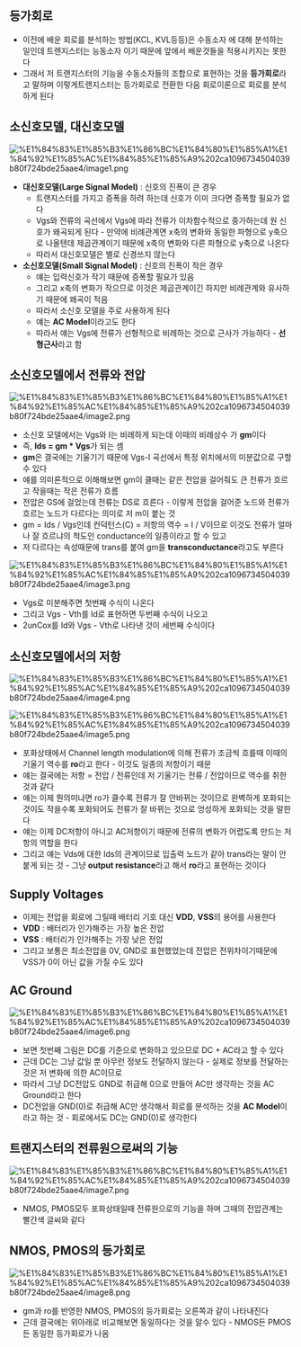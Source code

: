 ## 등가회로

- 이전에 배운 회로를 분석하는 방법(KCL, KVL등등)은 수동소자 에 대해 분석하는 일인데 트렌지스터는 능동소자 이기 때문에 앞에서 배운것들을 적용시키지는 못한다
- 그래서 저 트랜지스터의 기능을 수동소자들의 조합으로 표현하는 것을 **등가회로**라고 말하며 이렇게트랜지스터는 등가회로로 전환한 다음 회로이론으로 회로를 분석하게 된다

## 소신호모델, 대신호모델

![%E1%84%83%E1%85%B3%E1%86%BC%E1%84%80%E1%85%A1%E1%84%92%E1%85%AC%E1%84%85%E1%85%A9%202ca1096734504039b80f724bde25aae4/image1.png](microelectronics.spring.2021.cse.cnu.ac.kr/images/12_2ca1096734504039b80f724bde25aae4/image1.png)

- **대신호모델(Large Signal Model)** : 신호의 진폭이 큰 경우
    - 트랜지스터를 가지고 증폭을 하려 하는데 신호가 이미 크다면 증폭할 필요가 없다
    - Vgs와 전류의 곡선에서 Vgs에 따라 전류가 이차함수적으로 중가하는데 원 신호가 왜곡되게 된다 - 만약에 비례관계면 x축의 변화와 동일한 파형으로 y축으로 나올텐데 제곱관계이기 때문에 x축의 변화와 다른 파형으로 y축으로 나온다
    - 따라서 대신호모델은 별로 신경쓰지 않는다
- **소신호모델(Small Signal Model)** : 신호의 진폭이 작은 경우
    - 얘는 입력신호가 작기 때문에 증폭할 필요가 있음
    - 그리고 x축의 변화가 작으므로 이것은 제곱관계이긴 하지만 비례관계와 유사하기 때문에 왜곡이 적음
    - 따라서 소신호 모델을 주로 사용하게 된다
    - 얘는 **AC Model**이라고도 한다
    - 따라서 얘는 Vgs에 전류가 선형적으로 비례하는 것으로 근사가 가능하다 - **선형근사**라고 함

## 소신호모델에서 전류와 전압

![%E1%84%83%E1%85%B3%E1%86%BC%E1%84%80%E1%85%A1%E1%84%92%E1%85%AC%E1%84%85%E1%85%A9%202ca1096734504039b80f724bde25aae4/image2.png](microelectronics.spring.2021.cse.cnu.ac.kr/images/12_2ca1096734504039b80f724bde25aae4/image2.png)

- 소신호 모델에서는 Vgs와 I는 비례하게 되는데 이때의 비례상수 가 **gm**이다
- 즉, **Ids = gm * Vgs**가 되는 셈
- **gm**은 결국에는 기울기기 때문에 Vgs-I 곡선에서 특정 위치에서의 미분값으로 구할 수 있다
- 얘를 의미론적으로 이해해보면 gm이 클때는 같은 전압을 걸어줘도 큰 전류가 흐르고 작을때는 작은 전류가 흐름
- 전압은 GS에 걸었는데 전류는 DS로 흐른다 - 이렇게 전압을 걸어준 노드와 전류가 흐르는 노드가 다르다는 의미로 저 m이 붙는 것
- gm = Ids / Vgs인데 컨덕턴스(C) = 저항의 역수 = I / V이므로 이것도 전류가 얼마나 잘 흐르냐의 척도인 conductance의 일종이라고 할 수 있고
- 저 다르다는 속성때문에 trans를 붙여 gm을 **transconductance**라고도 부른다

![%E1%84%83%E1%85%B3%E1%86%BC%E1%84%80%E1%85%A1%E1%84%92%E1%85%AC%E1%84%85%E1%85%A9%202ca1096734504039b80f724bde25aae4/image3.png](microelectronics.spring.2021.cse.cnu.ac.kr/images/12_2ca1096734504039b80f724bde25aae4/image3.png)

- Vgs로 미분해주면 첫번째 수식이 나온다
- 그리고 Vgs - Vth를 Id로 표현하면 두번째 수식이 나오고
- 2unCox를 Id와 Vgs - Vth로 나타낸 것이 세번째 수식이다

## 소신호모델에서의 저항

![%E1%84%83%E1%85%B3%E1%86%BC%E1%84%80%E1%85%A1%E1%84%92%E1%85%AC%E1%84%85%E1%85%A9%202ca1096734504039b80f724bde25aae4/image4.png](microelectronics.spring.2021.cse.cnu.ac.kr/images/12_2ca1096734504039b80f724bde25aae4/image4.png)

![%E1%84%83%E1%85%B3%E1%86%BC%E1%84%80%E1%85%A1%E1%84%92%E1%85%AC%E1%84%85%E1%85%A9%202ca1096734504039b80f724bde25aae4/image5.png](microelectronics.spring.2021.cse.cnu.ac.kr/images/12_2ca1096734504039b80f724bde25aae4/image5.png)

- 포화상태에서 Channel length modulation에 의해 전류가 조금씩 흐를때 이때의 기울기 역수를 **ro**라고 한다 - 이것도 일종의 저항이기 때문
- 얘는 결국에는 저항 = 전압 / 전류인데 저 기울기는 전류 / 전압이므로 역수를 취한 것과 같다
- 얘는 이제 뭔의미냐면 ro가 클수록 전류가 잘 안바뀌는 것이므로 완벽하게 포화되는 것이도 작을수록 포화되어도 전류가 잘 바뀌는 것으로 엉성하게 포화되는 것을 말한다
- 얘는 이제 DC저항이 아니고 AC저항이기 때문에 전류의 변화가 어렵도록 만드는 저항의 역할을 한다
- 그리고 얘는 Vds에 대한 Ids의 관계이므로 입출력 노드가 같아 trans라는 말이 안붙게 되는 것 - 그냥 **output resistance**라고 해서 **ro**라고 표현하는 것이다

## Supply Voltages

- 이제는 전압을 회로에 그릴때 배터리 기호 대신 **VDD**, **VSS**의 용어를 사용한다
- **VDD** : 배터리가 인가해주는 가장 높은 전압
- **VSS** : 배터리가 인가해주는 가장 낮은 전압
- 그리고 보통은 최소전압을 0V, GND로 표현했었는데 전압은 전위차이기때문에 VSS가 0이 아닌 값을 가질 수도 있다

## AC Ground

![%E1%84%83%E1%85%B3%E1%86%BC%E1%84%80%E1%85%A1%E1%84%92%E1%85%AC%E1%84%85%E1%85%A9%202ca1096734504039b80f724bde25aae4/image6.png](microelectronics.spring.2021.cse.cnu.ac.kr/images/12_2ca1096734504039b80f724bde25aae4/image6.png)

- 보면 첫번째 그림은 DC를 기준으로 변화하고 있으므로 DC + AC라고 할 수 있다
- 근데 DC는 그냥 값일 뿐 아무런 정보도 전달하지 않는다 - 실제로 정보를 전달하는 것은 저 변화에 의한 AC이므로
- 따라서 그냥 DC전압도 GND로 취급해 0으로 만들어 AC만 생각하는 것을 AC Ground라고 한다
- DC전압을 GND(0)로 취급해 AC만 생각해서 회로를 분석하는 것을 **AC Model**이라고 하는 것 - 회로에서도 DC는 GND(0)로 생각한다

## 트랜지스터의 전류원으로써의 기능

![%E1%84%83%E1%85%B3%E1%86%BC%E1%84%80%E1%85%A1%E1%84%92%E1%85%AC%E1%84%85%E1%85%A9%202ca1096734504039b80f724bde25aae4/image7.png](microelectronics.spring.2021.cse.cnu.ac.kr/images/12_2ca1096734504039b80f724bde25aae4/image7.png)

- NMOS, PMOS모두 포화상태일때 전류원으로의 기능을 하며 그때의 전압관계는 빨간색 글씨와 같다

## NMOS, PMOS의 등가회로

![%E1%84%83%E1%85%B3%E1%86%BC%E1%84%80%E1%85%A1%E1%84%92%E1%85%AC%E1%84%85%E1%85%A9%202ca1096734504039b80f724bde25aae4/image8.png](microelectronics.spring.2021.cse.cnu.ac.kr/images/12_2ca1096734504039b80f724bde25aae4/image8.png)

- gm과 ro를 반영한 NMOS, PMOS의 등가회로는 오른쪽과 같이 나타내진다
- 근데 결국에는 위아래로 비교해보면 동일하다는 것을 알수 있다 - NMOS든 PMOS든 동일한 등가회로가 나옴